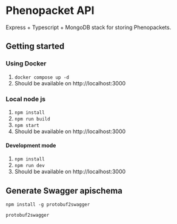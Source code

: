 # Phenopacket API

Express + Typescript + MongoDB stack for storing Phenopackets.

## Getting started

### Using Docker

1. `docker compose up -d`
1. Should be available on http://localhost:3000

### Local node js

1. `npm install`
1. `npm run build`
1. `npm start`
1. Should be available on http://localhost:3000

#### Development mode

1. `npm install`
1. `npm run dev`
1. Should be available on http://localhost:3000

## Generate Swagger apischema

`npm install -g protobuf2swagger`

`protobuf2swagger`
